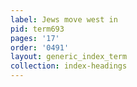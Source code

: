 ```yaml
---
label: Jews move west in
pid: term693
pages: '17'
order: '0491'
layout: generic_index_term
collection: index-headings
---
```

